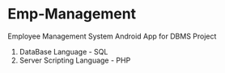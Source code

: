 # Emp-Management

Employee Management System Android App for DBMS Project


1. DataBase Language - SQL
2. Server Scripting Language - PHP





